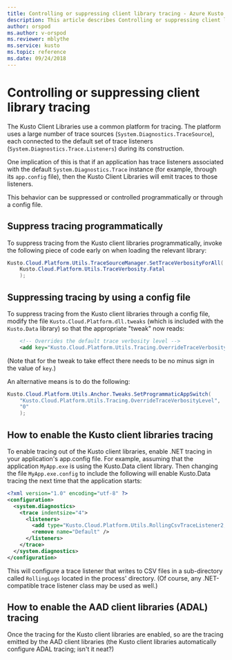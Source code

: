 ```yaml
---
title: Controlling or suppressing client library tracing - Azure Kusto | Microsoft Docs
description: This article describes Controlling or suppressing client library tracing in Azure Kusto.
author: orspod
ms.author: v-orspod
ms.reviewer: mblythe
ms.service: kusto
ms.topic: reference
ms.date: 09/24/2018
---
```

# Controlling or suppressing client library tracing

The Kusto Client Libraries use a common platform for tracing. The platform uses a large number
of trace sources (`System.Diagnostics.TraceSource`), each connected to the default set of
trace listeners (`System.Diagnostics.Trace.Listeners`) during its construction.

One implication of this is that if an application has trace listeners associated
with the default `System.Diagnostics.Trace` instance
(for example, through its `app.config` file), then the Kusto Client Libraries will emit traces to
those listeners.

This behavior can be suppressed or controlled programmatically or through
a config file.

## Suppress tracing programmatically

To suppress tracing from the Kusto client libraries programmatically,
invoke the following piece of code early on when loading
the relevant library:

```csharp
Kusto.Cloud.Platform.Utils.TraceSourceManager.SetTraceVerbosityForAll(
    Kusto.Cloud.Platform.Utils.TraceVerbosity.Fatal
    );
```

## Suppressing tracing by using a config file

To suppress tracing from the Kusto client libraries through
a config file, modify the file `Kusto.Cloud.Platform.dll.tweaks`
(which is included with the `Kusto.Data` library) so that the
appropriate "tweak" now reads:

```xml
    <!-- Overrides the default trace verbosity level -->
    <add key="Kusto.Cloud.Platform.Utils.Tracing.OverrideTraceVerbosityLevel" value="0" />
```

(Note that for the tweak to take effect there needs to be no
minus sign in the value of `key`.)

An alternative means is to do the following:

```csharp
Kusto.Cloud.Platform.Utils.Anchor.Tweaks.SetProgrammaticAppSwitch(
    "Kusto.Cloud.Platform.Utils.Tracing.OverrideTraceVerbosityLevel",
    "0"
    );
```

## How to enable the Kusto client libraries tracing

To enable tracing out of the Kusto client libraries, enable .NET tracing
in your application's app.config file. For example, assuming that the application
`MyApp.exe` is using the Kusto.Data client library. Then changing the file
`MyApp.exe.config` to include the following will enable Kusto.Data tracing
the next time that the application starts:

```xml
<?xml version="1.0" encoding="utf-8" ?>
<configuration>
  <system.diagnostics>
    <trace indentsize="4">
      <listeners>
        <add type="Kusto.Cloud.Platform.Utils.RollingCsvTraceListener2, Kusto.Cloud.Platform" name="RollingCsvTraceListener" initializeData="RollingLogs" />
        <remove name="Default" />
      </listeners>
    </trace>
  </system.diagnostics>
</configuration>
``` 

This will configure a trace listener that writes to CSV files in a sub-directory
called `RollingLogs` located in the process' directory. (Of course, any .NET-compatible
trace listener class may be used as well.) 

## How to enable the AAD client libraries (ADAL) tracing

Once the tracing for the Kusto client libraries are enabled, so are the tracing
emitted by the AAD client libraries (the Kusto client libraries automatically
configure ADAL tracing; isn't it neat?)

